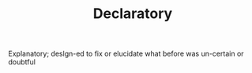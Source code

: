 ---
title: Declaratory
letter: D
permalink: "/definitions/bld-declaratory.html"
body: Explanatory; deslgn-ed to fix or elucidate what before was un-certain or doubtful
published_at: '2018-07-07'
source: Black's Law Dictionary 2nd Ed (1910)
layout: post
---